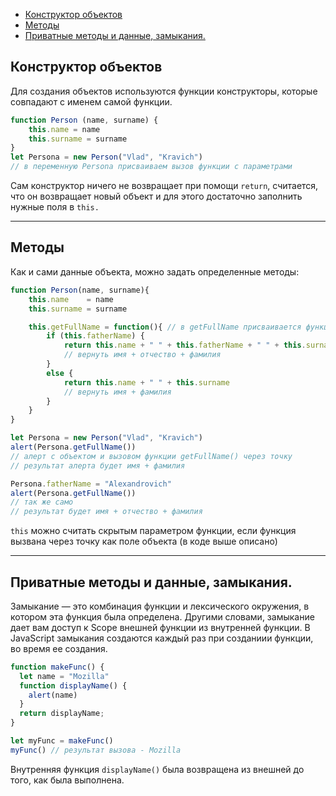 - [Конструктор объектов](#конструктор-объектов)
- [Методы](#методы)
- [Приватные методы и данные, замыкания.](#приватные-методы-и-данные-замыкания)

## Конструктор объектов
Для создания объектов используются функции конструкторы, которые совпадают с именем самой функции. 

```javascript
function Person (name, surname) {
    this.name = name
    this.surname = surname
}
let Persona = new Person("Vlad", "Kravich") 
// в переменную Persona присваиваем вызов функции с параметрами
```

Сам конструктор ничего не возвращает при помощи `return`, считается, что он возвращает новый объект и для этого достаточно заполнить нужные поля в `this.`

***

## Методы
Как и сами данные объекта, можно задать определенные методы: 

```javascript
function Person(name, surname){
    this.name    = name
    this.surname = surname

    this.getFullName = function(){ // в getFullName присваивается функция
        if (this.fatherName) { 
            return this.name + " " + this.fatherName + " " + this.surname
            // вернуть имя + отчество + фамилия
        }
        else {
            return this.name + " " + this.surname
            // вернуть имя + фамилия
        }
    }
}

let Persona = new Person("Vlad", "Kravich")
alert(Persona.getFullName()) 
// алерт с объектом и вызовом функции getFullName() через точку
// результат алерта будет имя + фамилия

Persona.fatherName = "Alexandrovich"
alert(Persona.getFullName())
// так же само
// результат будет имя + отчество + фамилия
```

`this` можно считать скрытым параметром функции, если функция вызвана через точку как поле объекта (в коде выше описано)

***

## Приватные методы и данные, замыкания.
Замыкание — это комбинация функции и лексического окружения, в котором эта функция была определена. Другими словами, замыкание дает вам доступ к Scope внешней функции из внутренней функции. В JavaScript замыкания создаются каждый раз при созданиии функции, во время ее создания.

```javascript
function makeFunc() {
  let name = "Mozilla"
  function displayName() {
    alert(name)
  }
  return displayName;
}

let myFunc = makeFunc()
myFunc() // результат вызова - Mozilla
```

Внутренняя функция `displayName()` была возвращена из внешней до того, как была выполнена.  